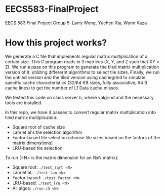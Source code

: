 # EECS583-FinalProject
EECS 583 Final Project
Group 5: Larry Wong, Yuchen Xia, Wynn Kaza

# How this project works?
We generate a C file that implements regular matrix multiplication of a certain size. This C program reads in 3 matrices (X, Y, and Z such that XY = Z). We run a pass on this program to generate the tiled matrix multiplication version of it, utilizing differernt algorithms to select tile sizes. Finally, we run the untiled version and the tiled version using cachegrind to simulate specific cache characteristics (32/64 KB sizes, fully associative, 64 B cache lines) to get the number of L1 Data cache misses. 

We tested this code on class server b, where valgrind and the necessary tools are installed.

In this repo, we have 4 passes to convert regular matrix multiplication into tiled matrix multiplication:
  - Square root of cache size
  - Lam et al's tile selection algorithm
  - Factor-based tile selection (choose tile sizes based on the factors of the matrix dimenstions)
  - LRU-based tile selection

To run (\<N\> is the matrix dimension for an NxN matrix):
  - Square root: `./test_sqrt <N>`
  - Lam et al.: `./test_lam <N>`
  - Factor-based: `./test_factor <N>`
  - LRU-based: `./test_lru <N>`
  - All algos: `./run.sh <N>`
